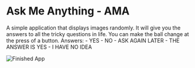 # Ask Me Anything - AMA
A simple application that displays images randomly. It will give you the answers to all the tricky questions in life. You can make the ball change at the press of a button. 
Answers:
	- YES
	- NO
	- ASK AGAIN LATER
	- THE ANSWER IS YES
	- I HAVE NO IDEA

![Finished App](https://github.com/londonappbrewery/Images/blob/master/8-ball-flutter-gif.gif)
